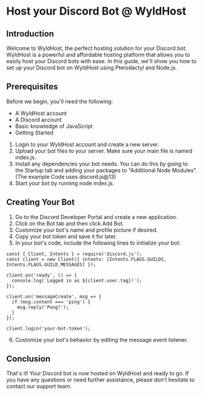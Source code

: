 # Host your Discord Bot @ WyldHost
## Introduction
Welcome to WyldHost, the perfect hosting solution for your Discord bot. WyldHost is a powerful and affordable hosting platform that allows you to easily host your Discord bots with ease. In this guide, we'll show you how to set up your Discord bot on WyldHost using Pterodactyl and Node.js.

## Prerequisites
Before we begin, you'll need the following:

- A WyldHost account
- A Discord account
- Basic knowledge of JavaScript
- Getting Started

1. Login to your WyldHost account and create a new server.
2. Upload your bot files to your server. Make sure your main file is named index.js.
3. Install any dependencies your bot needs. You can do this by going to the Startup tab and adding your packages to "Additional Node Modules". (The example Code uses discord.js@13)
4. Start your bot by running node index.js.


## Creating Your Bot

1. Go to the Discord Developer Portal and create a new application.
2. Click on the Bot tab and then click Add Bot.
3. Customize your bot's name and profile picture if desired.
4. Copy your bot token and save it for later.
5. In your bot's code, include the following lines to initialize your bot:


```JS
const { Client, Intents } = require('discord.js');
const client = new Client({ intents: [Intents.FLAGS.GUILDS, Intents.FLAGS.GUILD_MESSAGES] });

client.on('ready', () => {
  console.log(`Logged in as ${client.user.tag}!`);
});

client.on('messageCreate', msg => {
  if (msg.content === 'ping') {
    msg.reply('Pong!');
  }
});

client.login('your-bot-token');
```

6. Customize your bot's behavior by editing the message event listener.

## Conclusion

That's it! Your Discord bot is now hosted on WyldHost and ready to go. If you have any questions or need further assistance, please don't hesitate to contact our support team.

